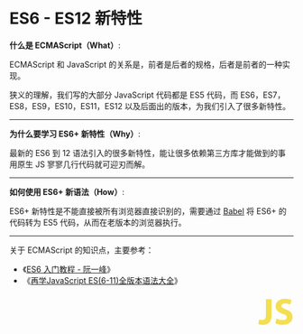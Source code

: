 # ES6 - ES12 新特性

**什么是 ECMAScript（What）**:

ECMAScript 和 JavaScript 的关系是，前者是后者的规格，后者是前者的一种实现。

狭义的理解，我们写的大部分 JavaScript 代码都是 ES5 代码，而 ES6，ES7，ES8，ES9，ES10，ES11，ES12 以及后面出的版本，为我们引入了很多新特性。

<hr>

**为什么要学习 ES6+ 新特性（Why）**:

最新的 ES6 到 12 语法引入的很多新特性，能让很多依赖第三方库才能做到的事用原生 JS 寥寥几行代码就可迎刃而解。

<hr>

**如何使用 ES6+ 新语法（How）**:

ES6+ 新特性是不能直接被所有浏览器直接识别的，需要通过 [Babel](https://babeljs.io/) 将 ES6+ 的代码转为 ES5 代码，从而在老版本的浏览器执行。

<hr>

关于 ECMAScript 的知识点，主要参考： 

* 《[ES6 入门教程 - 阮一峰](https://es6.ruanyifeng.com/)》
* 《[再学JavaScript ES(6-11)全版本语法大全](https://coding.imooc.com/class/444.html)》

<div style="text-align: right">
  <svg t="1595948360275" class="icon" viewBox="0 0 1024 1024" version="1.1" xmlns="http://www.w3.org/2000/svg" p-id="11728" xmlns:xlink="http://www.w3.org/1999/xlink" width="64" height="64"><defs><style type="text/css"></style></defs><path d="M238.592 155.648H399.36v450.56C399.36 809.984 302.08 880.64 146.432 880.64c-37.888 0-87.04-6.144-118.784-17.408l18.432-130.048c22.528 7.168 51.2 12.288 82.944 12.288 67.584 0 110.592-30.72 110.592-141.312V155.648h-1.024z m301.056 547.84c41.984 22.528 110.592 44.032 179.2 44.032 73.728 0 113.664-30.72 113.664-78.848 0-43.008-33.792-69.632-119.808-99.328-118.784-40.96-197.632-107.52-197.632-211.968C515.072 235.52 617.472 143.36 785.408 143.36c81.92 0 139.264 16.384 182.272 35.84L931.84 308.224c-27.648-13.312-79.872-33.792-148.48-33.792-69.632 0-103.424 32.768-103.424 68.608 0 45.056 38.912 65.536 132.096 101.376 125.952 46.08 184.32 112.64 184.32 214.016 0 119.808-91.136 221.184-286.72 221.184-81.92 0-161.792-22.528-201.728-44.032l31.744-132.096z" fill="#F4DE51" p-id="11729"></path></svg>
</div>
